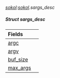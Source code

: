 _[sokol](../../modules/sokol/sokol-module.md):[sokol](../../modules/sokol/sokol-module.md).sargs\_desc_
##### Struct sargs\_desc

| Fields | |
|:---|:---|
| [argc](sokol-sargs_desc-argc.md) |  |
| [argv](sokol-sargs_desc-argv.md) |  |
| [buf\_size](sokol-sargs_desc-buf_size.md) |  |
| [max\_args](sokol-sargs_desc-max_args.md) |  |
